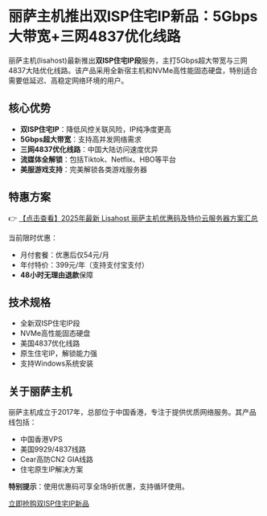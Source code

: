 # 丽萨主机推出双ISP住宅IP新品：5Gbps大带宽+三网4837优化线路

丽萨主机(lisahost)最新推出**双ISP住宅IP段**服务，主打5Gbps超大带宽与三网4837大陆优化线路。该产品采用全新宿主机和NVMe高性能固态硬盘，特别适合需要低延迟、高稳定网络环境的用户。

## 核心优势

- **双ISP住宅IP**：降低风控关联风险，IP纯净度更高
- **5Gbps超大带宽**：支持高并发网络需求
- **三网4837优化线路**：中国大陆访问速度优异
- **流媒体全解锁**：包括Tiktok、Netflix、HBO等平台
- **美服游戏支持**：完美解锁各类游戏服务器

## 特惠方案

👉 [【点击查看】2025年最新 Lisahost 丽萨主机优惠码及特价云服务器方案汇总](https://bit.ly/lisazhuji)

当前限时优惠：
- 月付套餐：优惠后仅54元/月
- 年付特价：399元/年（支持支付宝支付）
- **48小时无理由退款**保障

## 技术规格

- 全新双ISP住宅IP段
- NVMe高性能固态硬盘
- 美国4837优化线路
- 原生住宅IP，解锁能力强
- 支持Windows系统安装

## 关于丽萨主机

丽萨主机成立于2017年，总部位于中国香港，专注于提供优质网络服务。其产品线包括：
- 中国香港VPS
- 美国9929/4837线路
- Cear高防CN2 GIA线路
- 住宅原生IP解决方案

**特别提示**：使用优惠码可享全场9折优惠，支持循环使用。

[立即抢购双ISP住宅IP新品](https://bit.ly/lisazhuji)